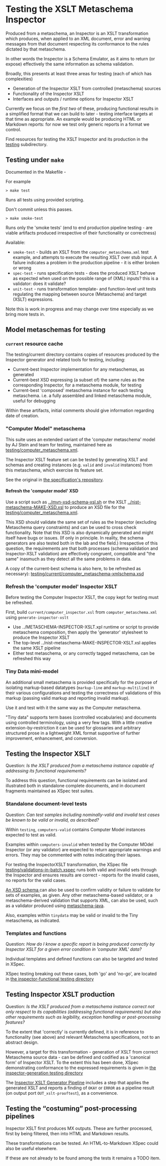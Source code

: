 # Testing the XSLT Metaschema Inspector

Produced from a metaschema, an Inspector is an XSLT transformation which produces, when applied to an XML document, error and warning messages from that document respecting its conformance to the rules dictated by that metaschema.

In other words the Inspector is a Schema Emulator, as it aims to return (or expose) effectively the same information  as schema validation.

Broadly, this presents at least three areas for testing (each of which has complexities)

- Generation of the Inspector XSLT from controlled (metaschema) sources
- Functionality of the Inspector XSLT
- Interfaces and outputs / runtime options for Inspector XSLT

Currently we focus on the *first two* of these, producing functional results in a simplified format that we can build to later - testing interface targets at that time as appropriate. An example would be producing HTML or Markdown reports: for now we test only generic reports in a format we control.

Find resources for testing the XSLT Inspector and its production in the [testing](testing) subdirectory.


## Testing under `make`

Documented in the Makefile -

For example

```
> make test
```

Runs all tests using provided scripting.

Don't commit unless this passes.

```
> make smoke-test
```

Runs only the 'smoke tests' (end to end production pipeline testing - are viable artifacts produced irrespective of their functionality or correctness)

Available:
 - `smoke-test` - builds an XSLT from the `computer_metaschema.xml` test example, and attempts to execute the resulting XSLT over stub input. A failure indicates a problem in the production pipeline - it is either broken or wrong
 - `spec-test` - runs specification tests - does the produced XSLT behave as expected when used on the possible range of (XML) inputs? this is a validator: does it validate?
 - `unit-test` - runs transformation template- and function-level unit tests regulating the mapping between source (Metaschema) and target (XSLT) expressions.

Note this is work in progress and may change over time especially as we bring more tests in.

## Model metaschemas for testing

### `current` resource cache

The testing/current directory contains copies of resources produced by the Inspector generator and related tools for testing, including:

- Current-best Inspector implementation for any metaschemas, as generated
- Current-best XSD expressing (a subset of) the same rules as the corresponding Inspector, for a metaschema module, for testing
- Current-best 'composed' metaschema instance for each testing metaschema. i.e. a fully assembled and linked metaschema module, useful for debugging

Within these artifacts, initial comments should give information regarding date of creation.

### "Computer Model" metaschema

This suite uses an extended variant of the 'computer metaschema' model by AJ Stein and team for testing, maintained here as [testing/computer_metaschema.xml](testing/computer_metaschema.xml).

The Inspector XSLT feature set can be tested by generating XSLT and schemas and creating instances (e.g. `valid` and `invalid` instances) from this metaschema, which exercise its feature set.

See the original in [the specification's repository](https://github.com/usnistgov/metaschema/blob/develop/examples/).

#### Refresh the 'computer model' XSD

Use a script such as [../mvn-xsd-schema-xsl.sh](../mvn-xsd-schema-xsl.sh) or the XSLT [../nist-metaschema-MAKE-XSD.xsl](../nist-metaschema-MAKE-XSD.xsl) to produce an XSD file for the [testing/computer_metaschema.xml](testing/computer_metaschema.xml).

This XSD should validate the same set of rules as the Inspector (excluding Metaschema query constraints) and can be used to cross check functionality. Note that this XSD is also dynamically generated and might itself have bugs or issues. (If only in principle. In reality, the schema generators are also tested both in the lab and the field.) Irrespective of this question, the requirements are that both processes (schema validation and Inspector-XSLT validation) are effectively congruent, compatible and "the same" inasmuch as they detect all the same problems in data.

A copy of the current-best schema is also here, to be refreshed as necessary): [testing/current/computer_metaschema-xmlschema.xsd](testing/current/computer_metaschema-xmlschema.xsd)

### Refresh the 'computer model' Inspector XSLT

Before testing the Computer Inspector XSLT, the copy kept for testing must be refreshed.

First, build `current/computer_inspector.xsl` from `computer_metaschema.xml` using `generate-inspector-xslt`

  - Use ../METASCHEMA-INSPECTOR-XSLT.xpl runtime or script to provide metaschema composition, then apply the 'generator' stylesheet to produce the Inspector XSLT
  - The top-level ../nist-metaschema-MAKE-INSPECTOR-XSLT.xsl applies the same XSLT pipeline
  - Either test metaschema, or any correctly tagged metaschema, can be refreshed this way

### Tiny Data mini-model

An additional small metaschema is provided specifically for the purpose of isolating markup-based datatypes (`markup-line` and `markup-multiline`) in their various configurations and testing the correctness of validations of this markup (passing valid markup and reporting invalid markup).

Use it and test with it the same way as the Computer metaschema.

"Tiny data" supports term bases (controlled vocabularies) and documents using controlled terminology, using a very few tags. With a little creative extension-by-restriction it can be used for glossaries and arbitrary structured prose in a lightweight XML format supportive of further improvement, enhancement, and conversion.

## Testing the Inspector XSLT

Question: *Is the XSLT produced from a metaschema instance capable of addressing its functional requirements?*

To address this question, functional requirements can be isolated and illustrated both in standalone complete documents, and in document fragments maintained as XSpec test suites.

### Standalone document-level tests

Question: *Can test samples including nominally-valid and invalid test cases be known to be valid or invalid, as described?*

Within `testing`, `computers-valid` contains Computer Model instances expected to test as valid.

Examples within `computers-invalid` when tested by the Computer MOdel Inspector (or any validator) are expected to return appropriate warnings and errors. They may be commented with notes indicating their lapses.

For testing the InspectorXSLT transformation, the XSpec file [testing/validations-in-batch.xspec](testing/validations-in-batch.xspec) runs both valid and invalid sets through the Inspector and ensures results are correct - reports for the invalid cases, no reports for the valid cases.

[An XSD schema ](testing/computer_metaschema-xmlschema.xsd) can also be used to confirm validity or failure to validate for sets of examples, as given. Any other metaschema-based validator, or a metaschema-derived validation that supports XML, can also be used, such as a validator produced using [metaschema-java](https://github.com/usnistgov/metaschema-java).

Also, examples within `tinydata` may be valid or invalid to the Tiny metaschema, as indicated.

### Templates and functions

Question: *How do I know a specific report is being produced correctly by Inspector XSLT for a given error condition in 'computer XML' data?*

Individual templates and defined functions can also be targeted and tested in XSpec.

XSpec testing breaking out these cases, both 'go' and 'no-go', are located in [the inspector-functional testing directory](testing/tests/inspector-functional/)

## Testing Inspector XSLT production

Question: *Is the XSLT produced from a metaschema instance correct not only respect to its capabilities (addressing functional requirements) but also other requirements such as legibility, exception handling or post-processing features?*

To the extent that 'correctly' is currently defined, it is in reference to functionality (see above) and relevant Metaschema specifications, not to an abstract design.

However, a target for this transformation - generation of XSLT from correct Metaschema source data - can be defined and codified as a 'canonical form' of Inspector XSLT. To the extent this has been done, XSpec demonstrating conformance to the expressed requirements is given in [the inspector-generation testing directory](testing/tests/inspector-generation/)

The [Inspector XSLT Generator Pipeline](../METASCHEMA-INSPECTOR-XSLT.xpl) includes a step that applies the generated XSLT and reports a finding of `OKAY` or `ERROR` as a pipeline result (on output port `OUT_xslt-prooftest`), as a convenience.

## Testing the <q>costuming</q> post-processing pipelines

Inspector XSLT first produces MX outputs. These are further processed, first by being filtered, then into HTML and Markdown results.

These transformations can be tested. An HTML-to-Markdown XSpec could also be useful elsewhere.

If these are not already to be found among the tests it remains a TODO item.
